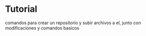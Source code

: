 # Tutorial
comandos para crear un repositorio y subir archivos a el, junto con modificaciones y comandos basicos
